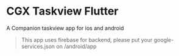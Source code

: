 # CGX Taskview Flutter

A Companion taskview app for ios and android

> This app uses firebase for backend, please put your google-services.json on /android/app